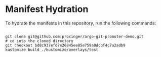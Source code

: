 
# Manifest Hydration

To hydrate the manifests in this repository, run the following commands:

```shell

git clone git@github.com:procinger/argo-git-promoter-demo.git
# cd into the cloned directory
git checkout bd8c937efd7e26845ee85e759a0dcbf4c7a2adb9
kustomize build ./kustomize/overlays/test
```